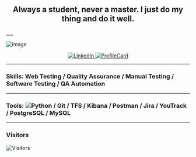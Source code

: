 
<H2 align="center">Always a student, never a master. I just do my thing and do it well.</H2>
___

![image](https://user-images.githubusercontent.com/100477935/201358365-66373e6b-63db-4b65-9ed5-e503124471f3.png)

<div id="badges" align="center">
  <a href="https://www.linkedin.com/in/amokcatharis/">
    <img src="https://img.shields.io/badge/LinkedIn-blue?style=flat-square&logo=linkedin&logoColor=white" alt="LinkedIn"/>
  </a>
  <a href="https://t.me/amok_catharsis">
    <img src="https://img.shields.io/badge/Telegram-informational?style=flat-square&logo=telegram&logoColor=white" alt="ProfileCard"/>
 </a>
</div>

___

### Skills: Web Testing / Quality Assurance / Manual Testing / Software Testing / QA Automation
___

### Tools: ![Python](https://cdn-icons-png.flaticon.com/512/5968/5968350.png) / Git / TFS / Kibana / Postman / Jira / YouTrack / PostgreSQL / MySQL
___

### Visitors

![Visitors](https://api.visitorbadge.io/api/visitors?path=https%3A%2F%2Fgithub.com%2Famokcatharsis&label=Visitors&countColor=%23263759)
<!--
**amokcatharsis/amokcatharsis** is a ✨ _special_ ✨ repository because its `README.md` (this file) appears on your GitHub profile.

Here are some ideas to get you started:

- 🔭 I’m currently working on ...
- 🌱 I’m currently learning ...
- 👯 I’m looking to collaborate on ...
- 🤔 I’m looking for help with ...
- 💬 Ask me about ...
- 📫 How to reach me: ...
- 😄 Pronouns: ...
- ⚡ Fun fact: ...
-->
